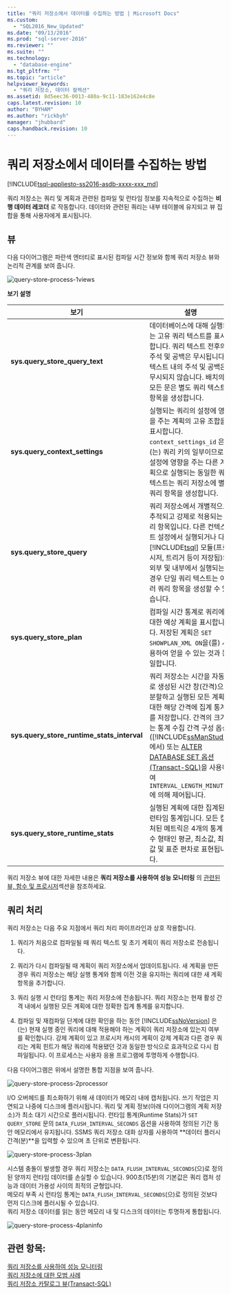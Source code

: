 ```yaml
---
title: "쿼리 저장소에서 데이터를 수집하는 방법 | Microsoft Docs"
ms.custom: 
  - "SQL2016_New_Updated"
ms.date: "09/13/2016"
ms.prod: "sql-server-2016"
ms.reviewer: ""
ms.suite: ""
ms.technology: 
  - "database-engine"
ms.tgt_pltfrm: ""
ms.topic: "article"
helpviewer_keywords: 
  - "쿼리 저장소, 데이터 컬렉션"
ms.assetid: 8d5eec36-0013-480a-9c11-183e162e4c8e
caps.latest.revision: 10
author: "BYHAM"
ms.author: "rickbyh"
manager: "jhubbard"
caps.handback.revision: 10
---
```

# 쿼리 저장소에서 데이터를 수집하는 방법
[!INCLUDE[tsql-appliesto-ss2016-asdb-xxxx-xxx_md](../../includes/tsql-appliesto-ss2016-asdb-xxxx-xxx-md.md)]

  쿼리 저장소는 쿼리 및 계획과 관련된 컴파일 및 런타임 정보를 지속적으로 수집하는 **비행 데이터 레코더** 로 작동합니다. 데이터와 관련된 쿼리는 내부 테이블에 유지되고 뷰 집합을 통해 사용자에게 표시됩니다.  
  
## 뷰  
 다음 다이어그램은 파란색 엔터티로 표시된 컴파일 시간 정보와 함께 쿼리 저장소 뷰와 논리적 관계를 보여 줍니다.  
  
 ![query-store-process-1views](../../relational-databases/performance/media/query-store-process-1views.png "query-store-process-1views")  
  
 **보기 설명**  
  
|보기|설명|  
|----------|-----------------|  
|**sys.query_store_query_text**|데이터베이스에 대해 실행되는 고유 쿼리 텍스트를 표시합니다. 쿼리 텍스트 전후의 주석 및 공백은 무시됩니다. 텍스트 내의 주석 및 공백은 무시되지 않습니다. 배치의 모든 문은 별도 쿼리 텍스트 항목을 생성합니다.|  
|**sys.query_context_settings**|실행되는 쿼리의 설정에 영향을 주는 계획의 고유 조합을 표시합니다. `context_settings_id` 은(는) 쿼리 키의 일부이므로 설정에 영향을 주는 다른 계획으로 실행되는 동일한 쿼리 텍스트는 쿼리 저장소에 별도 쿼리 항목을 생성합니다.|  
|**sys.query_store_query**|쿼리 저장소에서 개별적으로 추적되고 강제로 적용되는 쿼리 항목입니다. 다른 컨텍스트 설정에서 실행되거나 다른 [!INCLUDE[tsql](../../includes/tsql-md.md)] 모듈(프로시저, 트리거 등이 저장됨)의 외부 및 내부에서 실행되는 경우 단일 쿼리 텍스트는 여러 쿼리 항목을 생성할 수 있습니다.|  
|**sys.query_store_plan**|컴파일 시간 통계로 쿼리에 대한 예상 계획을 표시합니다. 저장된 계획은 `SET SHOWPLAN_XML ON`을(를) 사용하여 얻을 수 있는 것과 동일합니다.|  
|**sys.query_store_runtime_stats_interval**|쿼리 저장소는 시간을 자동으로 생성된 시간 창(간격)으로 분할하고 실행된 모든 계획에 대한 해당 간격에 집계 통계를 저장합니다. 간격의 크기는 통계 수집 간격 구성 옵션([!INCLUDE[ssManStudio](../../includes/ssmanstudio-md.md)]에서) 또는 [ALTER DATABASE SET 옵션&#40;Transact-SQL&#41;](../Topic/ALTER%20DATABASE%20SET%20Options%20\(Transact-SQL\).md)을 사용하여 `INTERVAL_LENGTH_MINUTES`에 의해 제어됩니다.|  
|**sys.query_store_runtime_stats**|실행된 계획에 대한 집계된 런타임 통계입니다. 모든 캡처된 메트릭은 4개의 통계 함수 형태인 평균, 최소값, 최대값 및 표준 편차로 표현됩니다.|  
  
 쿼리 저장소 뷰에 대한 자세한 내용은 **쿼리 저장소를 사용하여 성능 모니터링** 의 [관련된 뷰, 함수 및 프로시저](https://msdn.microsoft.com/library/dn817826.aspx)섹션을 참조하세요.  
  
## 쿼리 처리  
 쿼리 저장소는 다음 주요 지점에서 쿼리 처리 파이프라인과 상호 작용합니다.  
  
1.  쿼리가 처음으로 컴파일될 때 쿼리 텍스트 및 초기 계획이 쿼리 저장소로 전송됩니다.  
  
2.  쿼리가 다시 컴파일될 때 계획이 쿼리 저장소에서 업데이트됩니다. 새 계획을 만든 경우 쿼리 저장소는 해당 실행 통계와 함께 이전 것을 유지하는 쿼리에 대한 새 계획 항목을 추가합니다.  
  
3.  쿼리 실행 시 런타임 통계는 쿼리 저장소에 전송됩니다. 쿼리 저장소는 현재 활성 간격 내에서 실행된 모든 계획에 대한 정확한 집계 통계를 유지합니다.  
  
4.  컴파일 및 재컴파일 단계에 대한 확인을 하는 동안 [!INCLUDE[ssNoVersion](../../includes/ssnoversion-md.md)] 은(는) 현재 실행 중인 쿼리에 대해 적용해야 하는 계획이 쿼리 저장소에 있는지 여부를 확인합니다. 강제 계획이 있고 프로시저 캐시의 계획이 강제 계획과 다른 경우 쿼리는 계획 힌트가 해당 쿼리에 적용됐던 것과 동일한 방식으로 효과적으로 다시 컴파일됩니다. 이 프로세스는 사용자 응용 프로그램에 투명하게 수행합니다.  
  
 다음 다이어그램은 위에서 설명한 통합 지점을 보여 줍니다.  
  
 ![query-store-process-2processor](../../relational-databases/performance/media/query-store-process-2processor.png "query-store-process-2processor")  
  
 I/O 오버헤드를 최소화하기 위해 새 데이터가 메모리 내에 캡처됩니다. 쓰기 작업은 지연되고 나중에 디스크에 플러시됩니다. 쿼리 및 계획 정보(아래 다이어그램의 계획 저장소)가 최소 대기 시간으로 플러시됩니다. 런타임 통계(Runtime Stats)가 `SET QUERY_STORE` 문의 `DATA_FLUSH_INTERVAL_SECONDS` 옵션을 사용하여 정의된 기간 동안 메모리에서 유지됩니다. SSMS 쿼리 저장소 대화 상자를 사용하여 **데이터 플러시 간격(분)**을 입력할 수 있으며 초 단위로 변환됩니다.  
  
 ![query-store-process-3plan](../../relational-databases/performance/media/query-store-process-3.png "query-store-process-3plan")  
  
 시스템 충돌이 발생할 경우 쿼리 저장소는 `DATA_FLUSH_INTERVAL_SECONDS`(으)로 정의된 양까지 런타임 데이터를 손실할 수 있습니다. 900초(15분)의 기본값은 쿼리 캡처 성능과 데이터 가용성 사이의 최적의 균형입니다.  
메모리 부족 시 런타임 통계는 `DATA_FLUSH_INTERVAL_SECONDS`(으)로 정의된 것보다 먼저 디스크에 플러시될 수 있습니다.  
쿼리 저장소 데이터를 읽는 동안 메모리 내 및 디스크의 데이터는 투명하게 통합됩니다.  
  
 ![query-store-process-4planinfo](../../relational-databases/performance/media/query-store-process-4planinfo.png "query-store-process-4planinfo")    

  
## 관련 항목:  
 [쿼리 저장소를 사용하여 성능 모니터링](../../relational-databases/performance/monitoring-performance-by-using-the-query-store.md)   
 [쿼리 저장소에 대한 모범 사례](../../relational-databases/performance/best-practice-with-the-query-store.md)   
 [쿼리 저장소 카탈로그 뷰&#40;Transact-SQL&#41;](../../relational-databases/system-catalog-views/query-store-catalog-views-transact-sql.md)  
  
  
